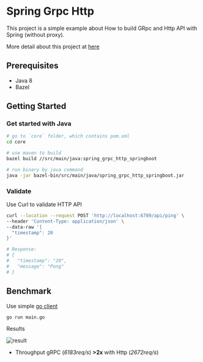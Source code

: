 # Spring Grpc Http


This project is a simple example about How to build GRpc and Http API with Spring (without proxy).

More detail about this project at [here](https://medium.com/@thinhda/build-service-that-provides-http-and-grpc-api-with-spring-9e7cff7aa17a)

## Prerequisites

- Java 8
- Bazel

## Getting Started

### Get started with Java

```sh
# go to `core` folder, which contains pom.xml
cd core

# use maven to build
bazel build //src/main/java:spring_grpc_http_springboot

# run binary by java command
java -jar bazel-bin/src/main/java/spring_grpc_http_springboot.jar
```

### Validate

Use Curl to validate HTTP API

```sh
curl --location --request POST 'http://localhost:6789/api/ping' \
--header 'Content-Type: application/json' \
--data-raw '{
  "timestamp": 20
}'

# Response:
# {
#   "timestamp": "20",
#   "message": "Pong"
# }

```

## Benchmark

Use simple [go client](benchmark/main.go)

```
go run main.go
```

Results

![result](images/benchmark.png)

- Throughput gRPC (*6183req/s*) **>2x** with Http (*2672req/s*)
